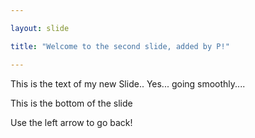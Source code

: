 ```yaml
---

layout: slide

title: "Welcome to the second slide, added by P!"

---
```


This is the text of my new Slide..
Yes... going smoothly....





This is the bottom of the slide

Use the left arrow to go back!